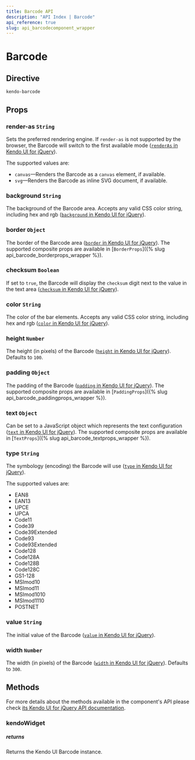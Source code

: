 ```yaml
---
title: Barcode API
description: "API Index | Barcode"
api_reference: true
slug: api_barcodecomponent_wrapper
---
```


# Barcode

## Directive

`kendo-barcode`

## Props

### render-as `String`

Sets the preferred rendering engine. If `render-as` is not supported by the browser, the Barcode will switch to the first available mode ([`renderAs` in Kendo UI for jQuery](https://docs.telerik.com/kendo-ui/api/javascript/dataviz/ui/barcode/configuration/renderas)).

The supported values are:

* `canvas`&mdash;Renders the Barcode as a `canvas` element, if available.
* `svg`&mdash;Renders the Barcode as inline SVG document, if available.

### background `String`

The background of the Barcode area. Accepts any valid CSS color string, including hex and rgb ([`background` in Kendo UI for jQuery](https://docs.telerik.com/kendo-ui/api/javascript/dataviz/ui/barcode/configuration/background)).

### border `Object`

The border of the Barcode area ([`border` in Kendo UI for jQuery](https://docs.telerik.com/kendo-ui/api/javascript/dataviz/ui/barcode/configuration/border)). The supported composite props are available in [`BorderProps`]({% slug api_barcode_borderprops_wrapper %}).

### checksum `Boolean`

If set to `true`, the Barcode will display the `checksum` digit next to the value in the text area ([`checksum` in Kendo UI for jQuery](https://docs.telerik.com/kendo-ui/api/javascript/dataviz/ui/barcode/configuration/checksum)).

### color `String`

The color of the bar elements. Accepts any valid CSS color string, including hex and rgb ([`color` in Kendo UI for jQuery](https://docs.telerik.com/kendo-ui/api/javascript/dataviz/ui/barcode/configuration/color)).

### height `Number`

The height (in pixels) of the Barcode ([`height` in Kendo UI for jQuery](https://docs.telerik.com/kendo-ui/api/javascript/dataviz/ui/barcode/configuration/height)). Defaults to `100`.

### padding `Object`

The padding of the Barcode ([`padding` in Kendo UI for jQuery](https://docs.telerik.com/kendo-ui/api/javascript/dataviz/ui/barcode/configuration/padding)). The supported composite props are available in [`PaddingProps`]({% slug api_barcode_paddingprops_wrapper %}).

### text `Object`

Can be set to a JavaScript object which represents the text configuration ([`text` in Kendo UI for jQuery](https://docs.telerik.com/kendo-ui/api/javascript/dataviz/ui/barcode/configuration/text)). The supported composite props are available in [`TextProps`]({% slug api_barcode_textprops_wrapper %}).

### type `String`

The symbology (encoding) the Barcode will use ([`type` in Kendo UI for jQuery](https://docs.telerik.com/kendo-ui/api/javascript/dataviz/ui/barcode/configuration/type)).

The supported values are:

* EAN8
* EAN13
* UPCE
* UPCA
* Code11
* Code39
* Code39Extended
* Code93
* Code93Extended
* Code128
* Code128A
* Code128B
* Code128C
* GS1-128
* MSImod10
* MSImod11
* MSImod1010
* MSImod1110
* POSTNET

### value `String`

The initial value of the Barcode ([`value` in Kendo UI for jQuery](https://docs.telerik.com/kendo-ui/api/javascript/dataviz/ui/barcode/configuration/value)).

### width `Number`

The width (in pixels) of the Barcode ([`width` in Kendo UI for jQuery](https://docs.telerik.com/kendo-ui/api/javascript/dataviz/ui/barcode/configuration/width)). Defaults to `300`.

## Methods

For more details about the methods available in the component's API please check [its Kendo UI for jQuery API documentation](https://docs.telerik.com/kendo-ui/api/javascript/dataviz/ui/barcode#methods). 

### kendoWidget

##### returns

Returns the Kendo UI Barcode instance.
